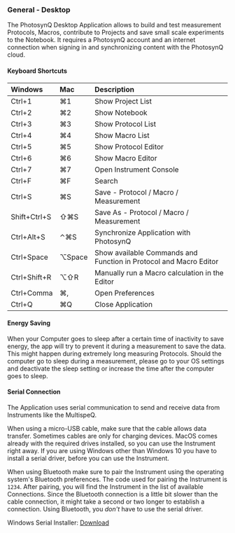 ### General - Desktop

The PhotosynQ Desktop Application allows to build and test measurement Protocols, Macros, contribute to Projects and save small scale experiments to the Notebook. It requires a PhotosynQ account and an internet connection when signing in and synchronizing content with the PhotosynQ cloud.

#### Keyboard Shortcuts

| Windows      | Mac    | Description                                                       |
| :----------- | :----- | :---------------------------------------------------------------- |
| Ctrl+1       | ⌘1     | Show Project List                                                 |
| Ctrl+2       | ⌘2     | Show Notebook                                                     |
| Ctrl+3       | ⌘3     | Show Protocol List                                                |
| Ctrl+4       | ⌘4     | Show Macro List                                                   |
| Ctrl+5       | ⌘5     | Show Protocol Editor                                              |
| Ctrl+6       | ⌘6     | Show Macro Editor                                                 |
| Ctrl+7       | ⌘7     | Open Instrument Console                                           |
| Ctrl+F       | ⌘F     | Search                                                            |
| Ctrl+S       | ⌘S     | Save - Protocol / Macro / Measurement                             |
| Shift+Ctrl+S | ⇧⌘S    | Save As - Protocol / Macro / Measurement                          |
| Ctrl+Alt+S   | ⌃⌘S    | Synchronize Application with PhotosynQ                            |
| Ctrl+Space   | ⌥Space | Show available Commands and Function in Protocol and Macro Editor |
| Ctrl+Shift+R | ⌥⇧R    | Manually run a Macro calculation in the Editor                    |
| Ctrl+Comma   | ⌘,     | Open Preferences                                                  |
| Ctrl+Q       | ⌘Q     | Close Application                                                 |

#### Energy Saving

When your Computer goes to sleep after a certain time of inactivity to save energy, the app will try to prevent it during a measurement to save the data. This might happen during extremely long measuring Protocols. Should the computer go to sleep during a measurement, please go to your OS settings and deactivate the sleep setting or increase the time after the computer goes to sleep.

#### Serial Connection

The Application uses serial communication to send and receive data from Instruments like the MultispeQ.

When using a micro-USB cable, make sure that the cable allows data transfer. Sometimes cables are only for charging devices. MacOS comes already with the required drives installed, so you can use the Instrument right away. If you are using Windows other than Windows 10 you have to install a serial driver, before you can use the Instrument.

When using Bluetooth make sure to pair the Instrument using the operating system's Bluetooth preferences. The code used for pairing the Instrument is `1234`. After pairing, you will find the Instrument in the list of available Connections. Since the Bluetooth connection is a little bit slower than the cable connection, it might take a second or two longer to establish a connection. Using Bluetooth, you *don't* have to use the serial driver.

Windows Serial Installer: [Download](https://www.pjrc.com/teensy/serial_install.exe)